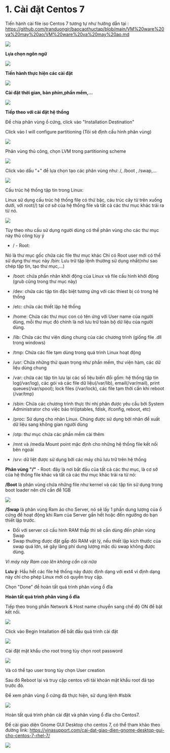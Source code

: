 # 1. Cài đặt Centos 7

Tiến hành cài file iso Centos 7 tương tự như hướng dẫn tại : https://github.com/tranduongjr/baocaothuctap/blob/main/VM%20ware%20va%20may%20ao/VM%20ware%20va%20may%20ao.md

<img src="img/1.png">

**Lựa chọn ngôn ngữ**

<img src="img/2.png">

**Tiến hành thực hiện các cài đặt**

<img src="img/4.png">

**Cài đặt thời gian, bàn phím,phần mềm,...**

<img src="img/3.png">

**Tiếp theo với cài đặt hệ thống**

Để chia phân vùng ổ cứng, click vào "Installation Destination"

Click vào I will configure partitioning (Tôi sẽ định cấu hình phân vùng)

<img src="img/5.png">

Phân vùng thủ công, chọn LVM trong partitioning scheme 

<img src="img/6.png">

Click vào dấu "+" để lựa chọn tạo các phân vùng như: /, /boot , /swap,...

<img src="img/7.png">

Cấu trúc hệ thống tập tin trong Linux: 

Linux sử dụng cấu trúc hệ thống file có thứ bậc, cáu trúc cây từ trên xuống dưới, với root(/) tại cơ sở của hệ thống file và tất cả các thư mục khác trải ra từ nó.

<img src="img/12.png">

Tùy theo nhu cầu sử dụng người dùng có thể phân vùng cho các thư mục này thủ công tùy ý

- / - Root:

Nó là thư mục gốc chứa các file thư mục khác
Chỉ có Root user mới có thể sử dụng thư mục này
/bin: Lưu trữ tập lệnh thường sử dụng nhất(như sao chép tập tin, tạo thư mục,...)

- /boot: chứa phần nhân khởi động của Linux và file cấu hình khởi động (grub cũng trong thư mục này)

- /dev: chứa các tập tin đặc biệt tương ứng với các thiest bị có trong hệ thống

- /etc: chứa các thiết lập hệ thống

- /home: Chứa các thư mục con có tên ứng với User name của người dùng, mỗi thư mục đó chính là nơi lưu trữ toàn bộ dữ liệu của người dùng.

- /lib: Chứa các thư viện dùng chung của các chương trình (giống file .dll trong windows)

- /tmp: Chứa các file tạm dùng trong quá trình Linux hoạt động

- /usr: Chứa những thứ quan trọng như phần mềm, thư viện hàm, các dữ liệu dùng chung

- /var: chứa các tập tin lưu lại các số liệu biến đổi gồm: hệ thống tập tin log(/var/log), các gói và các file dữ liệu(/var/lib), email(/var/mail), print queues(/var/spool); lock files (/var/lock), các file tạm thời cần khi reboot (/var/tmp)

- /sbin: Chứa các chương trình thực thi nhị phân được yêu cầu bởi System Administrator cho việc bảo trì(iptables, fdisk, ifconfig, reboot, etc)

- /proc: Sử dụng cho nhân Linux. Chúng được sử dụng bởi nhân để xuất dữ liệu sang không gian người dùng

- /otp: thư mục chứa các phần mềm cài thêm

- /mnt và /media Mount point mặc định cho những hệ thống file kết nối bên ngoài

- /srv: dữ liệt được sử dụng bởi các máy chủ lưu trữ trên hệ thống

**Phân vùng "/"** - Root: đây là nơi bắt đầu của tất cả các thư mục, là cơ sở của hệ thống file khác và tất cả các thư mục khác trải ra từ nó:


**/Boot** là phân vùng chứa những file như kernel và các tập tin sử dụng trong boot loader nên chỉ cần để 1GB

<img src="img/10.png">

**/Swap** là phân vùng Ram ảo cho Server, nó sẽ lấy 1 phần dung lượng của ổ cứng để hoạt động khi Ram của Server gần hết hoặc đến ngưỡng do bạn thiết lập trước.

- Đối với server có cấu hình RAM thấp thì sẽ cần dùng đến phân vùng Swap
- Swap thường được đặt gấp đôi RAM vật lý, nếu thiết lập kích thước của swap quá lớn, sẽ gây lãng phí dung lượng mặc dù swap không được dùng.

*Vì máy này Ram cao lên không cần cài nữa*

**Lưu ý**: Hầu hết các file hệ thống này được định dạng với ext4 vì định dạng này chỉ cho phép Linux mới có quyền truy cập.

Chọn "Done" để hoàn tất quá trình phân vùng ổ đĩa

**Hoàn tất quá trình phân vùng ổ đĩa**

Tiếp theo trong phần Network & Host name chuyển sang chế độ ON để bật kết nối.

<img src="img/13.png">

Click vào Begin Intallation để bắt đầu quá trình cài đặt

<img src="img/14.png">

Cài đặt mật khẩu cho root trong tùy chọn root password

<img src="img/15.png">

Và có thể tạo user trong tùy chọn User creation

Sau đó Reboot lại và truy cập centos với tài khoản mật khẩu root đã tạo trước đó.

Để xem phân vùng ổ cứng đã thực hiện, sử dụng lệnh #lsblk

<img src="img/16.png">

Hoàn tất quá trình phân cài đặt và phân vùng ổ đĩa cho Centos7.

Để cài giao diện Gnome GUI Desktop cho centos 7, có thể tham khảo theo đường link: https://vinasupport.com/cai-dat-giao-dien-gnome-desktop-gui-cho-centos-7-rhel-7/

<img src="img/17.png">